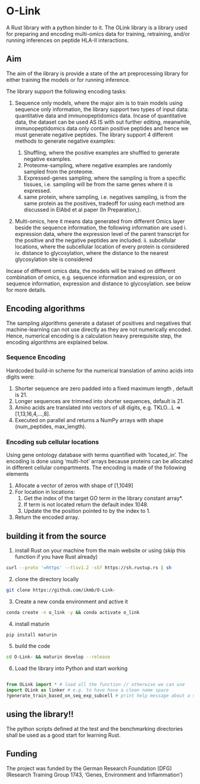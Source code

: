 # O-Link

A Rust library with a python binder to it. The OLink library is a library used for preparing and encoding multi-omics data for training, retraining, and/or running inferences on peptide HLA-II interactions.

## Aim

The aim of the library is provide a state of the art preprocessing library for either training the models or for running inference.

The library support the following encoding tasks:

1. Sequence only models, where the major aim is to train models using sequence only information, the library support two types of input data: quantitative data and immunopeptidomics data. Incase of quantitative data, the dataset can be used AS IS with out further editing, meanwhile, immunopeptidomics data only contain positive peptides and hence we must generate negative peptides. The library support 4 different methods to generate negative examples:
    1. Shuffling, where the positive examples are shuffled to generate negative examples.
    2. Proteome-sampling, where negative examples are randomly sampled from the proteome.
    3. Expressed-genes sampling, where the sampling is from a specific tissues, i.e. sampling will be from the same genes where it is expressed.
    4. same protein, where sampling, i.e. negatives sampling, is from the same protein as the positives, tradeoff for using each method are discussed in  ElAbd et al paper (In Preparation,).

2. Multi-omics, here it means data generated from different Omics layer beside the sequence information, the following information are used
    i. expression data, where the expression level of the parent transcript for the positive and the negative peptides are included.
    ii. subcellular locations, where the subcellular location of every protein is considered
    iv. distance to glycosylation, where the distance to the nearest glycosylation site is considered

Incase of different omics data, the models will be trained on different combination of omics, e.g. sequence information and expression, or on sequence information, expression and distance to glycosylation. see below for more details.

## Encoding algorithms

The sampling algorithms generate a dataset of positives and negatives that machine-learning can not use directly as they are not numerically encoded. Hence, numerical encoding is a calculation heavy prerequisite step, the encoding algorithms are explained below.

### Sequence Encoding

Hardcoded build-in scheme for the numerical translation of amino acids into digits were:

1. Shorter sequence are zero padded into a fixed maximum length , default is 21.
2. Longer sequences are trimmed into shorter sequences, default is 21.
3. Amino acids are translated into vectors of u8 digits, e.g. TKLO…L =>[1,13,16,4,…,8].
4. Executed on parallel and returns a NumPy arrays with shape (num_peptides, max_length).

### Encoding sub cellular locations

Using gene ontology database with terms quantified with ‘located_in’. The encoding is done using ‘multi-hot’ arrays because proteins can be allocated in different cellular compartments.
The encoding is made of the following elements

1. Allocate a vector of zeros with shape of [1,1049]
2. For location in locations:
    1. Get the index of the target GO term in the library constant array*.
    2. If term is not located return the default index 1048.
    3. Update the the position pointed to by the index to 1.
3. Return the encoded array.

## building it from the source

1. install Rust on your machine from the main website or using (skip this function if you have Rust already) 

```bash
curl --proto '=https' --tlsv1.2 -sSf https://sh.rustup.rs | sh
```

2. clone the directory locally

```bash
git clone https://github.com/ikmb/O-Link-
```

3. Create a new conda environment and active it

```bash
conda create -n o_link -y && conda activate o_link
```

4. install maturin

```bash
pip install maturin 
```

5. build the code

```bash
cd O-Link- && maturin develop --release 
```

6. Load the library into Python and start working

```python

from OLink import * # load all the function // otherwise we can use
import OLink as linker # e.g. to have have a clean name space
?generate_train_based_on_seq_exp_subcell # print help message about a specific functions 
```

## using the library!!

The python scripts defined at the test and the benchmarking directories shall be used as a good start for learning Rust.

## Funding

The project was funded by the German Research Foundation (DFG) (Research Training Group 1743, ‘Genes, Environment and Inflammation’)
